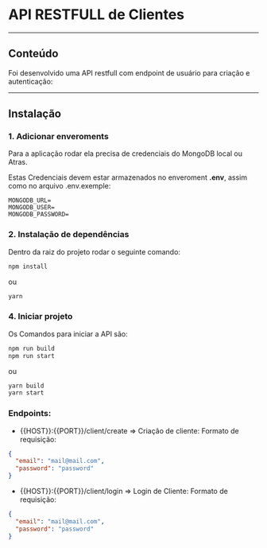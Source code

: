 # API RESTFULL de Clientes

---

## Conteúdo

Foi desenvolvido uma API restfull com endpoint de usuário para criação e autenticação:

---

## Instalação

### 1. Adicionar enveroments

Para a aplicação rodar ela precisa de credenciais do MongoDB local ou Atras.

Estas Credenciais devem estar armazenados no enveroment **.env**, assim como no arquivo .env.exemple:

```
MONGODB_URL=
MONGODB_USER=
MONGODB_PASSWORD=
```

### 2. Instalação de dependências

Dentro da raiz do projeto rodar o seguinte comando:

```sh
npm install
```

ou

```sh
yarn
```

### 4. Iniciar projeto

Os Comandos para iniciar a API são:

```sh
npm run build
npm run start
```

ou

```sh
yarn build
yarn start
```

### Endpoints:

- {{HOST}}:{{PORT}}/client/create => Criação de cliente:
  Formato de requisição:

```json
{
  "email": "mail@mail.com",
  "password": "password"
}
```

- {{HOST}}:{{PORT}}/client/login => Login de Cliente:
  Formato de requisição:

```json
{
  "email": "mail@mail.com",
  "password": "password"
}
```
